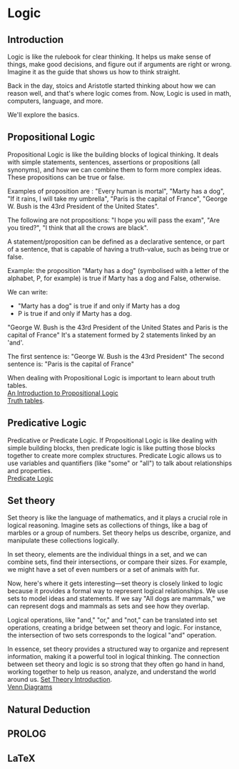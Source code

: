 # Logic

## Introduction

Logic is like the rulebook for clear thinking. It helps us make sense of things, make good decisions, and figure out if arguments are right or wrong. Imagine it as the guide that shows us how to think straight.

Back in the day, stoics and Aristotle started thinking about how we can reason well, and that's where logic comes from. Now, Logic is used in math, computers, language, and more.

We'll explore the basics.

## Propositional Logic

Propositional Logic is like the building blocks of logical thinking.
It deals with simple statements, sentences, assertions or propositions (all synonyms), and how we can combine them to form more complex ideas. These propositions can be true or false.

Examples of proposition are : "Every human is mortal", "Marty has a dog", "If it rains, I will take my umbrella", "Paris is the capital of France", "George W. Bush is the 43rd President of the United States".

The following are not propositions: "I hope you will pass the exam", "Are you tired?", "I think that all the crows are black".

A statement/proposition can be defined as a declarative sentence, or part of a sentence, that is capable of having a truth-value, such as being true or false.

Example: the proposition "Marty has a dog" (symbolised with a letter of the alphabet, P, for example) is true if Marty has a dog and False, otherwise.

We can write:

- "Marty has a dog" is true if and only if Marty has a dog
- P is true if and only if Marty has a dog.

"George W. Bush is the 43rd President of the United States and Paris is the capital of France" It's a statement formed by 2 statements linked by an 'and'.

The first sentence is: "George W. Bush is the 43rd President"
The second sentence is: "Paris is the capital of France"

When dealing with Propositional Logic is important to learn about truth tables.  
[An Introduction to Propositional Logic](https://www.youtube.com/watch?v=5NGKbiA04Cw)  
[Truth tables](https://www.youtube.com/watch?v=i0XSMbegBPc).

## Predicative Logic

Predicative or Predicate Logic. If Propositional Logic is like dealing with simple building blocks, then predicate logic is like putting those blocks together to create more complex structures.
Predicate Logic allows us to use variables and quantifiers (like "some" or "all") to talk about relationships and properties.  
[Predicate Logic](https://www.youtube.com/watch?v=hVq2A-0Wkfw)

## Set theory

Set theory is like the language of mathematics, and it plays a crucial role in logical reasoning. Imagine sets as collections of things, like a bag of marbles or a group of numbers. Set theory helps us describe, organize, and manipulate these collections logically.

In set theory, elements are the individual things in a set, and we can combine sets, find their intersections, or compare their sizes. For example, we might have a set of even numbers or a set of animals with fur.

Now, here's where it gets interesting—set theory is closely linked to logic because it provides a formal way to represent logical relationships. We use sets to model ideas and statements. If we say "All dogs are mammals," we can represent dogs and mammals as sets and see how they overlap.

Logical operations, like "and," "or," and "not," can be translated into set operations, creating a bridge between set theory and logic. For instance, the intersection of two sets corresponds to the logical "and" operation.

In essence, set theory provides a structured way to organize and represent information, making it a powerful tool in logical thinking. The connection between set theory and logic is so strong that they often go hand in hand, working together to help us reason, analyze, and understand the world around us.
[ Set Theory Introduction](https://www.youtube.com/watch?v=yCwnifwVjIg).  
[Venn Diagrams](https://www.youtube.com/watch?v=Bd51PAWYpCQ&list=PLlDk-vkPxtot9upVig7vEMKXwtE6q51_N&index=2)

## Natural Deduction

## PROLOG

## LaTeX
